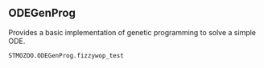 ## ODEGenProg

Provides a basic implementation of genetic programming to solve a simple ODE.

```@docs
STMOZOO.ODEGenProg.fizzywop_test
```